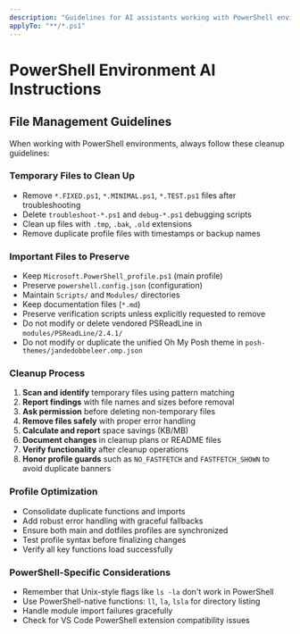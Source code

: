 ```yaml
---
description: "Guidelines for AI assistants working with PowerShell environments in VS Code"
applyTo: "**/*.ps1"
---
```


# PowerShell Environment AI Instructions

## File Management Guidelines

When working with PowerShell environments, always follow these cleanup guidelines:

### Temporary Files to Clean Up
- Remove `*.FIXED.ps1`, `*.MINIMAL.ps1`, `*.TEST.ps1` files after troubleshooting
- Delete `troubleshoot-*.ps1` and `debug-*.ps1` debugging scripts  
- Clean up files with `.tmp`, `.bak`, `.old` extensions
- Remove duplicate profile files with timestamps or backup names

### Important Files to Preserve
- Keep `Microsoft.PowerShell_profile.ps1` (main profile)
- Preserve `powershell.config.json` (configuration)
- Maintain `Scripts/` and `Modules/` directories
- Keep documentation files (`*.md`)
- Preserve verification scripts unless explicitly requested to remove
 - Do not modify or delete vendored PSReadLine in `modules/PSReadLine/2.4.1/`
 - Do not modify or duplicate the unified Oh My Posh theme in `posh-themes/jandedobbeleer.omp.json`

### Cleanup Process
1. **Scan and identify** temporary files using pattern matching
2. **Report findings** with file names and sizes before removal
3. **Ask permission** before deleting non-temporary files
4. **Remove files safely** with proper error handling
5. **Calculate and report** space savings (KB/MB)
6. **Document changes** in cleanup plans or README files
7. **Verify functionality** after cleanup operations
8. **Honor profile guards** such as `NO_FASTFETCH` and `FASTFETCH_SHOWN` to avoid duplicate banners

### Profile Optimization
- Consolidate duplicate functions and imports
- Add robust error handling with graceful fallbacks
- Ensure both main and dotfiles profiles are synchronized
- Test profile syntax before finalizing changes
- Verify all key functions load successfully

### PowerShell-Specific Considerations
- Remember that Unix-style flags like `ls -la` don't work in PowerShell
- Use PowerShell-native functions: `ll`, `la`, `lsla` for directory listing
- Handle module import failures gracefully
- Check for VS Code PowerShell extension compatibility issues
